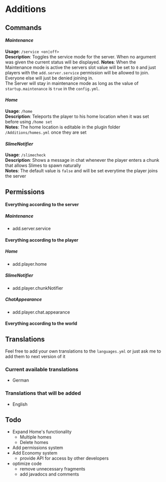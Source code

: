# Additions

## Commands
#### _Maintenance_
__Usage__: ```/service <on|off>```\
__Description__: Toggles the service mode for the server. When no argument was given the current status will be displayed.
__Notes__: When the Maintenance mode is active the servers slot value will be set to ```0``` and just players with the ```add.server.service``` permission will be allowed to join. Everyone else will just be denied joining in.\
The Server will stay in maintenance mode as long as the value of ```startup.maintenance``` is ```true``` in the ```config.yml```. 

#### _Home_
__Usage__: ```/home```\
__Description__: Teleports the player to his home location when it was set before using ```/home set```\
__Notes__: The home location is editable in the plugin folder ```/Additions/homes.yml``` once they are set

#### _SlimeNotifier_
__Usage__: ```/slimecheck```\
__Description__: Shows a message in chat whenever the player enters a chunk that allows Slimes to spawn naturally\
__Notes__: The default value is ```false``` and will be set everytime the player joins the server

## Permissions

#### **Everything according to the server**
##### _Maintenance_
* add.server.service

#### **Everything according to the player**
##### _Home_
* add.player.home
##### _SlimeNotifier_
* add.player.chunkNotifier
##### _ChatAppearance_
* add.player.chat.appearance

#### **Everything according to the world**


## Translations
Feel free to add your own translations to the ```languages.yml``` or just ask me to add them to next version of it

### Current available translations
* German

### Translations that will be added
* English


## Todo
* Expand Home's functionality
  * Multiple homes
  * Delete homes
* Add permissions system
* Add Economy system
  * provide API for access by other developers
* optimize code
  * remove unnecessary fragments
  * add javadocs and comments
